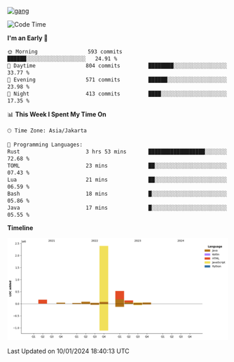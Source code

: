 <!-- [<img src='https://dev.karakun.com/assets/posts/2018-09-16-jc-java-article/3duke_suspects.jpg' alt='java'>](https://github.com/yeahbutstill) -->
[<img src='https://asset-2.tstatic.net/tribunnewswiki/foto/bank/images/Mozart.jpg' alt='gang'>](https://github.com/yeahbutstill)

<!--START_SECTION:waka-->
![Code Time](http://img.shields.io/badge/Code%20Time-2%2C596%20hrs%202%20mins-blue)

**I'm an Early 🐤** 

```text
🌞 Morning                593 commits         ██████░░░░░░░░░░░░░░░░░░░   24.91 % 
🌆 Daytime                804 commits         ████████░░░░░░░░░░░░░░░░░   33.77 % 
🌃 Evening                571 commits         ██████░░░░░░░░░░░░░░░░░░░   23.98 % 
🌙 Night                  413 commits         ████░░░░░░░░░░░░░░░░░░░░░   17.35 % 
```


📊 **This Week I Spent My Time On** 

```text
🕑︎ Time Zone: Asia/Jakarta

💬 Programming Languages: 
Rust                     3 hrs 53 mins       ██████████████████░░░░░░░   72.68 % 
TOML                     23 mins             ██░░░░░░░░░░░░░░░░░░░░░░░   07.43 % 
Lua                      21 mins             ██░░░░░░░░░░░░░░░░░░░░░░░   06.59 % 
Bash                     18 mins             █░░░░░░░░░░░░░░░░░░░░░░░░   05.86 % 
Java                     17 mins             █░░░░░░░░░░░░░░░░░░░░░░░░   05.55 % 
```

**Timeline**

![Lines of Code chart](https://raw.githubusercontent.com/yeahbutstill/yeahbutstill/main/assets/bar_graph.png)


 Last Updated on 10/01/2024 18:40:13 UTC
<!--END_SECTION:waka-->
